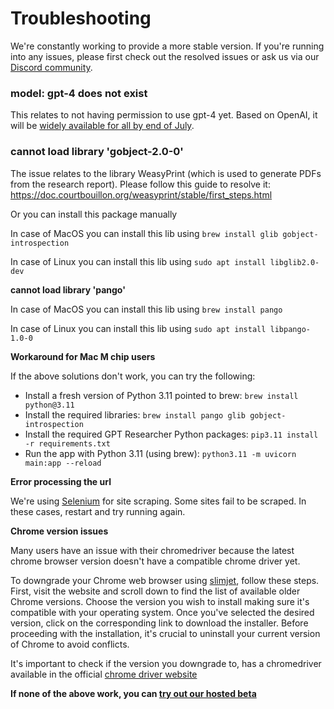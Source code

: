 # Troubleshooting
We're constantly working to provide a more stable version. If you're running into any issues, please first check out the resolved issues or ask us via our [Discord community](https://discord.gg/QgZXvJAccX).

### model: gpt-4 does not exist
This relates to not having permission to use gpt-4 yet. Based on OpenAI, it will be [widely available for all by end of July](https://help.openai.com/en/articles/7102672-how-can-i-access-gpt-4).

### cannot load library 'gobject-2.0-0'

The issue relates to the library WeasyPrint (which is used to generate PDFs from the research report). Please follow this guide to resolve it: https://doc.courtbouillon.org/weasyprint/stable/first_steps.html

Or you can install this package manually

In case of MacOS you can install this lib using
`brew install glib gobject-introspection`

In case of Linux you can install this lib using
`sudo apt install libglib2.0-dev`

**cannot load library 'pango'**

In case of MacOS you can install this lib using
`brew install pango`

In case of Linux you can install this lib using
`sudo apt install libpango-1.0-0`

**Workaround for Mac M chip users**

If the above solutions don't work, you can try the following:
- Install a fresh version of Python 3.11 pointed to brew:
`brew install python@3.11`
- Install the required libraries:
`brew install pango glib gobject-introspection`
- Install the required GPT Researcher Python packages:
`pip3.11 install -r requirements.txt`
- Run the app with Python 3.11 (using brew):
`python3.11 -m uvicorn main:app --reload`

**Error processing the url**

We're using [Selenium](https://www.selenium.dev) for site scraping. Some sites fail to be scraped. In these cases, restart and try running again.


**Chrome version issues**

Many users have an issue with their chromedriver because the latest chrome browser version doesn't have a compatible chrome driver yet.

To downgrade your Chrome web browser using [slimjet](https://www.slimjet.com/chrome/google-chrome-old-version.php), follow these steps. First, visit the website and scroll down to find the list of available older Chrome versions. Choose the version you wish to install
making sure it's compatible with your operating system.
Once you've selected the desired version, click on the corresponding link to download the installer. Before proceeding with the installation, it's crucial to uninstall your current version of Chrome to avoid conflicts.

It's important to check if the version you downgrade to, has a chromedriver available in the official [chrome driver website](https://chromedriver.chromium.org/downloads)

**If none of the above work, you can [try out our hosted beta](https://app.tavily.com)**